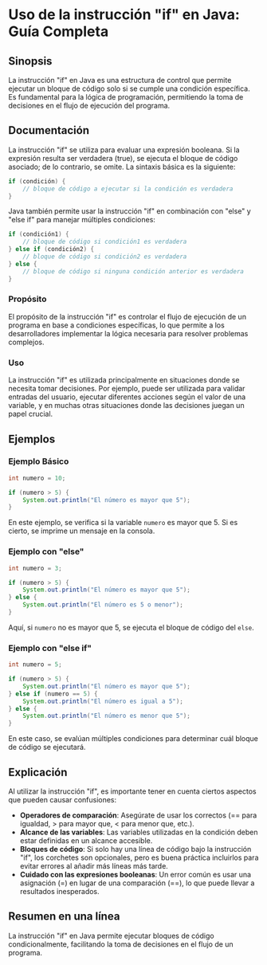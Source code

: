 <!--
Meta Description: # Uso de la instrucción "if" en Java: Guía Completa ## Sinopsis La instrucción "if" en Java es una estructura de control que permite ejecutar un bloqu...
Meta Keywords: que, código, para, else, instrucción
-->

# Uso de la instrucción "if" en Java: Guía Completa

## Sinopsis
La instrucción "if" en Java es una estructura de control que permite ejecutar un bloque de código solo si se cumple una condición específica. Es fundamental para la lógica de programación, permitiendo la toma de decisiones en el flujo de ejecución del programa.

## Documentación
La instrucción "if" se utiliza para evaluar una expresión booleana. Si la expresión resulta ser verdadera (true), se ejecuta el bloque de código asociado; de lo contrario, se omite. La sintaxis básica es la siguiente:

```java
if (condición) {
    // bloque de código a ejecutar si la condición es verdadera
}
```

Java también permite usar la instrucción "if" en combinación con "else" y "else if" para manejar múltiples condiciones:

```java
if (condición1) {
    // bloque de código si condición1 es verdadera
} else if (condición2) {
    // bloque de código si condición2 es verdadera
} else {
    // bloque de código si ninguna condición anterior es verdadera
}
```

### Propósito
El propósito de la instrucción "if" es controlar el flujo de ejecución de un programa en base a condiciones específicas, lo que permite a los desarrolladores implementar la lógica necesaria para resolver problemas complejos.

### Uso
La instrucción "if" es utilizada principalmente en situaciones donde se necesita tomar decisiones. Por ejemplo, puede ser utilizada para validar entradas del usuario, ejecutar diferentes acciones según el valor de una variable, y en muchas otras situaciones donde las decisiones juegan un papel crucial.

## Ejemplos
### Ejemplo Básico
```java
int numero = 10;

if (numero > 5) {
    System.out.println("El número es mayor que 5");
}
```
En este ejemplo, se verifica si la variable `numero` es mayor que 5. Si es cierto, se imprime un mensaje en la consola.

### Ejemplo con "else"
```java
int numero = 3;

if (numero > 5) {
    System.out.println("El número es mayor que 5");
} else {
    System.out.println("El número es 5 o menor");
}
```
Aquí, si `numero` no es mayor que 5, se ejecuta el bloque de código del `else`.

### Ejemplo con "else if"
```java
int numero = 5;

if (numero > 5) {
    System.out.println("El número es mayor que 5");
} else if (numero == 5) {
    System.out.println("El número es igual a 5");
} else {
    System.out.println("El número es menor que 5");
}
```
En este caso, se evalúan múltiples condiciones para determinar cuál bloque de código se ejecutará.

## Explicación
Al utilizar la instrucción "if", es importante tener en cuenta ciertos aspectos que pueden causar confusiones:

- **Operadores de comparación**: Asegúrate de usar los correctos (== para igualdad, > para mayor que, < para menor que, etc.).
- **Alcance de las variables**: Las variables utilizadas en la condición deben estar definidas en un alcance accesible.
- **Bloques de código**: Si solo hay una línea de código bajo la instrucción "if", los corchetes son opcionales, pero es buena práctica incluirlos para evitar errores al añadir más líneas más tarde.
- **Cuidado con las expresiones booleanas**: Un error común es usar una asignación (=) en lugar de una comparación (==), lo que puede llevar a resultados inesperados.

## Resumen en una línea
La instrucción "if" en Java permite ejecutar bloques de código condicionalmente, facilitando la toma de decisiones en el flujo de un programa.